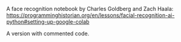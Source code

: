 A face recognition notebook by Charles Goldberg and Zach Haala:
https://programminghistorian.org/en/lessons/facial-recognition-ai-python#setting-up-google-colab

A version with commented code.
